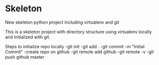 # Skeleton
New skeleton python project including virtualenv and git

This is a skeleton project with directory structure using virtualenv locally and initialized with git.

Steps to initialize repo locally
-git init
-git add .
-git commit -m "Initial Commit"
-create repo on github
-git remote add github <url from github>
-git remote -v 
-git push github master

